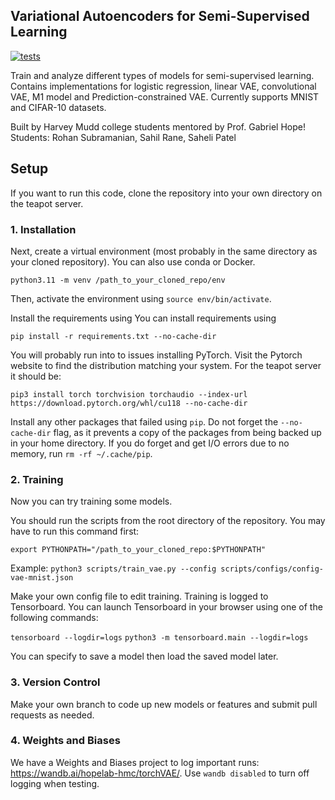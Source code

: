 ## Variational Autoencoders for Semi-Supervised Learning

[![tests](https://github.com/RohanS14/torchVAE/actions/workflows/ci.yml/badge.svg)]([https://github.com/RohanS14/torchVAE/actions/workflows/python-tests.yml](https://github.com/RohanS14/torchVAE/actions/workflows/ci.yml))


Train and analyze different types of models for semi-supervised learning. Contains implementations for logistic regression, linear VAE, convolutional VAE, M1 model and Prediction-constrained VAE. Currently supports MNIST and CIFAR-10 datasets.

Built by Harvey Mudd college students mentored by Prof. Gabriel Hope!
Students: Rohan Subramanian, Sahil Rane, Saheli Patel


## Setup

If you want to run this code, clone the repository into your own directory on the teapot server.

### 1. Installation

Next, create a virtual environment (most probably in the same directory as your cloned repository). You can also use conda or Docker.

`python3.11 -m venv /path_to_your_cloned_repo/env`

Then, activate the environment using `source env/bin/activate`.

Install the requirements using You can install requirements using 

`pip install -r requirements.txt --no-cache-dir`

You will probably run into to issues installing PyTorch. Visit the Pytorch website to find the distribution matching your system. For the teapot server it should be:

`pip3 install torch torchvision torchaudio --index-url https://download.pytorch.org/whl/cu118 --no-cache-dir`

Install any other packages that failed using `pip`. Do not forget the `--no-cache-dir` flag, as it prevents a copy of the packages from being backed up in your home directory. If you do forget and get I/O errors due to no memory, run `rm -rf ~/.cache/pip`.

### 2. Training

Now you can try training some models.

You should run the scripts from the root directory of the repository. You may have to run this command first:

`export PYTHONPATH="/path_to_your_cloned_repo:$PYTHONPATH"`

Example: `python3 scripts/train_vae.py --config scripts/configs/config-vae-mnist.json`

Make your own config file to edit training. Training is logged to Tensorboard. You can launch Tensorboard in your browser using one of the following commands:

`tensorboard --logdir=logs`
`python3 -m tensorboard.main --logdir=logs`

You can specify to save a model then load the saved model later.

### 3. Version Control

Make your own branch to code up new models or features and submit pull requests as needed.

### 4. Weights and Biases

We have a Weights and Biases project to log important runs: https://wandb.ai/hopelab-hmc/torchVAE/. Use `wandb disabled` to turn off logging when testing.


